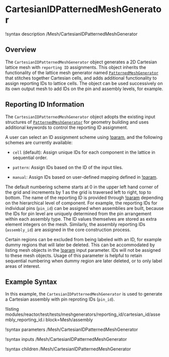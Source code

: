 # CartesianIDPatternedMeshGenerator

!syntax description /Mesh/CartesianIDPatternedMeshGenerator

## Overview

The `CartesianIDPatternedMeshGenerator` object generates a 2D Cartesian lattice mesh with `reporting ID` assignments.
This object inherits the functionality of the lattice mesh generator named [`PatternedMeshGenerator`](PatternedMeshGenerator.md) that stitches together Cartesian cells, and adds additional functionality to assign reporting IDs to lattice cells.
The object can be used successively on its own output mesh to add IDs on the pin and assembly levels, for example.

## Reporting ID Information

The `CartesianIDPatternedMeshGenerator` object adopts the existing input structures of [`PatternedMeshGenerator`](PatternedMeshGenerator.md) for geometry building and uses additional keywords to control the reporting ID assignment.

A user can select an ID assignment scheme using [!param](/Mesh/CartesianIDPatternedMeshGenerator/assign_type), and the following schemes are currently available:

- `cell` (default):  Assign unique  IDs for each component in the lattice in sequential order.

- `pattern`:  Assign IDs based on the ID of the input tiles.

- `manual`: Assign IDs based on user-defined mapping defined in [!param](/Mesh/CartesianIDPatternedMeshGenerator/id_pattern).

The default numbering scheme starts at 0 in the upper left hand corner of the grid and increments by 1 as the grid is traversed left to right, top to bottom.
The name of the reporting ID is provided through [!param](/Mesh/CartesianIDPatternedMeshGenerator/id_name) depending on the hierarchical level of component.
For example, the reporting IDs for individual pins (`pin_id`) can be assigned when assemblies are built, because the IDs for pin level are uniquely determined from the pin arrangement within each assembly type.
The ID values themselves are stored as extra element integers on the mesh.
Similarly, the assembly reporting IDs (`assembly_id`) are assigned in the core construction process.


Certain regions can be excluded from being labeled with an ID, for example dummy regions that will later be deleted.
This can be accommodated by listing mesh objects in the [!param](/Mesh/CartesianIDPatternedMeshGenerator/exclude_id) input parameter.
IDs will not be assigned to these mesh objects.
Usage of this parameter is helpful to retain sequential numbering when dummy region are later deleted, or to only label areas of interest.

## Example Syntax

In this example, the `CartesianIDPatternedMeshGenerator` is used to generate
a Cartesian assembly with pin reproting IDs (`pin_id`).

!listing modules/reactor/test/tests/meshgenerators/reporting_id/cartesian_id/assembly_reporting_id.i block=Mesh/assembly

!syntax parameters /Mesh/CartesianIDPatternedMeshGenerator

!syntax inputs /Mesh/CartesianIDPatternedMeshGenerator

!syntax children /Mesh/CartesianIDPatternedMeshGenerator

